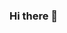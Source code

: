 ### Hi there 👋

<!--
**SnomStick/SnomStick** is a ✨ _special_ ✨ repository because its `README.md` (this file) appears on your GitHub profile.

Here are some ideas to get you started:

- 🔭 I’m currently working on devloping a website.
- 🌱 I’m currently learning JavaScript, CSS and HTML.
- 👯 I’m looking to collaborate on everything that is offerd.
- 🤔 I’m looking for help with anything that helps me :).
- 💬 Ask me about anything you want to, im an open person.
- 📫 How to reach me: discord:ŠÏMØÑ#6399
- 😄 Pronouns: He
- ⚡ Fun fact: Nothing really lol.
-->
